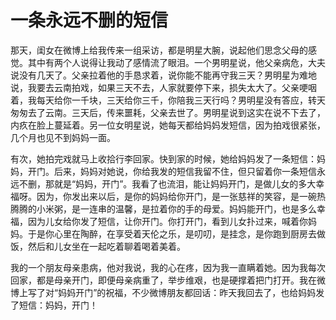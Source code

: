 # 一条永远不删的短信

那天，闺女在微博上给我传来一组采访，都是明星大腕，说起他们思念父母的感觉。其中有两个人说得让我动了感情流了眼泪。一个男明星说，他父亲病危，大夫说没有几天了。父亲拉着他的手恳求着，说你能不能再守我三天？男明星为难地说，我要去云南拍戏，如果三天不去，人家就要停下来，损失太大了。父亲哽咽着，我每天给你一千块，三天给你三千，你陪我三天行吗？男明星没有答应，转天匆匆去了云南。三天后，传来噩耗，父亲去世了。男明星说到这实在说不下去了，内疚在脸上蔓延着。另一位女明星说，她每天都给妈妈发短信，因为拍戏很紧张，几个月也见不到妈妈一面。

有次，她拍完戏就马上收拾行李回家。快到家的时候，她给妈妈发了一条短信：妈妈，开门。后来，妈妈对她说，你给我发的短信我留不住，但只留着你一条短信永远不删，那就是“妈妈，开门”。我看了也流泪，能让妈妈开门，是做儿女的多大幸福呀。因为，你发出来以后，是你的妈妈给你开门，是一张慈祥的笑容，是一碗热腾腾的小米粥，是一连串的温馨，是拉着你的手的母爱。妈妈能开门，也是多么幸福，因为儿女给你发了短信，让你开门。你打开门，看到儿女扑过来，喊着你妈妈。于是你心里在陶醉，在享受着天伦之乐，是叨叨，是挂念，是你跑到厨房去做饭，然后和儿女坐在一起吃着聊着喝着美着。

我的一个朋友母亲患病，他对我说，我的心在疼，因为我一直瞒着她。因为我每次回家，都是母亲开门，即便母亲病重了，举步维艰，也是硬撑着把门打开。我在微博上写了对“妈妈开门”的祝福，不少微博朋友都回话：昨天我回去了，也给妈妈发了短信：妈妈，开门！